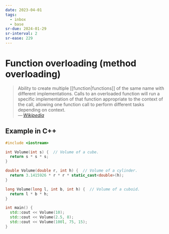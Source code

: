 ```yaml
---
date: 2023-04-01
tags:
  - inbox
  - base
sr-due: 2024-01-29
sr-interval: 2
sr-ease: 229
---
```


# Function overloading (method overloading)
&#10;
> Ability to create multiple [[function|functions]] of
> the same name with different implementations. Calls to an overloaded function
> will run a specific implementation of that function appropriate to the context
> of the call, allowing one function call to perform different tasks depending
> on context.\
> — <cite>[Wikipedia](https://en.wikipedia.org/wiki/Function_overloading)</cite>

## Example in C++

```cpp
#include <iostream>

int Volume(int s) {  // Volume of a cube.
  return s * s * s;
}

double Volume(double r, int h) {  // Volume of a cylinder.
  return 3.1415926 * r * r * static_cast<double>(h);
}

long Volume(long l, int b, int h) {  // Volume of a cuboid.
  return l * b * h;
}

int main() {
  std::cout << Volume(10);
  std::cout << Volume(2.5, 8);
  std::cout << Volume(100l, 75, 15);
}
```
